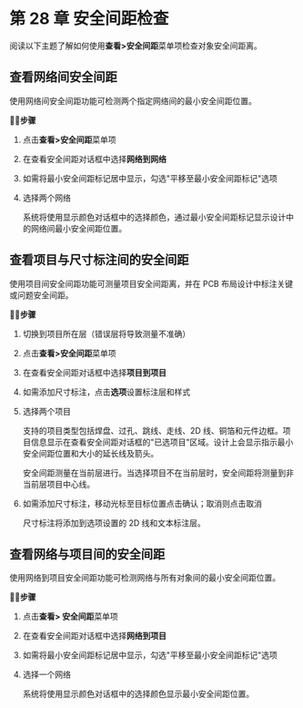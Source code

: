 # 第 28 章 安全间距检查

阅读以下主题了解如何使用**查看>安全间距**菜单项检查对象安全间距离。

## 查看网络间安全间距

使用网络间安全间距功能可检测两个指定网络间的最小安全间距位置。

🏃‍♂️‍**步骤**

1. 点击**查看>安全间距**菜单项

2. 在查看安全间距对话框中选择**网络到网络**

3. 如需将最小安全间距标记居中显示，勾选"平移至最小安全间距标记"选项

4. 选择两个网络

   系统将使用显示颜色对话框中的选择颜色，通过最小安全间距标记显示设计中的网络间最小安全间距位置。

## 查看项目与尺寸标注间的安全间距

使用项目间安全间距功能可测量项目安全间距离，并在 PCB 布局设计中标注关键或问题安全间距。

🏃‍♂️‍**步骤**

1. 切换到项目所在层（错误层将导致测量不准确）

2. 点击**查看>安全间距**菜单项

3. 在查看安全间距对话框中选择**项目到项目**

4. 如需添加尺寸标注，点击**选项**设置标注层和样式

5. 选择两个项目

   支持的项目类型包括焊盘、过孔、跳线、走线、2D 线、铜箔和元件边框。项目信息显示在查看安全间距对话框的"已选项目"区域。设计上会显示指示最小安全间距位置和大小的延长线及箭头。

   安全间距测量在当前层进行。当选择项目不在当前层时，安全间距将测量到非当前层项目中心线。

6. 如需添加尺寸标注，移动光标至目标位置点击确认；取消则点击取消

   尺寸标注将添加到选项设置的 2D 线和文本标注层。

## 查看网络与项目间的安全间距

使用网络到项目安全间距功能可检测网络与所有对象间的最小安全间距位置。

🏃‍♂️‍**步骤**

1. 点击**查看> 安全间距**菜单项

2. 在查看安全间距对话框中选择**网络到项目**

3. 如需将最小安全间距标记居中显示，勾选"平移至最小安全间距标记"选项

4. 选择一个网络

   系统将使用显示颜色对话框中的选择颜色显示最小安全间距位置。